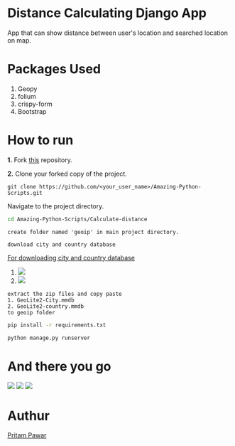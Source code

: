 # Distance Calculating Django App
App that can show distance between user's location and searched location on map.

# Packages Used
1. Geopy
2. folium
3. crispy-form
4. Bootstrap

# How to run
**1.**  Fork [this](https://github.com/avinashkranjan/Amazing-Python-Scripts.git) repository.

**2.**  Clone your forked copy of the project.

```
git clone https://github.com/<your_user_name>/Amazing-Python-Scripts.git
```
Navigate to the project directory.
```bash
cd Amazing-Python-Scripts/Calculate-distance
```
```
create folder named 'geoip' in main project directory.
```
```
download city and country database
```
[For downloading city and country database ](https://www.maxmind.com/en/accounts/497315/people/84e6213c-91a4-4e02-ae2e-1d709084c544)
1. ![](https://github.com/pritamp17/Calculate-Distance/blob/main/1.paste.png)
2. ![](https://github.com/pritamp17/Calculate-Distance/blob/main/2.paste.png)

```
extract the zip files and copy paste 
1. GeoLite2-City.mmdb
2. GeoLite2-country.mmdb
to geoip folder
```
```bash
pip install -r requirements.txt
```
```bash
python manage.py runserver
```
# And there you go
![](https://github.com/pritamp17/Calculate-Distance/blob/main/django-1-test2.png)
![](https://github.com/pritamp17/Calculate-Distance/blob/main/django-2-test2.png)
![](https://github.com/pritamp17/Calculate-Distance/blob/main/django-3-test2.png)

# Authur
[Pritam Pawar](https://github.com/pritamp17)
